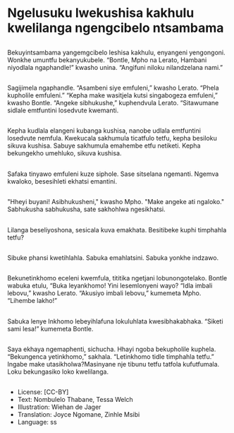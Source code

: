 # Ngelusuku lwekushisa kakhulu kwelilanga ngengcibelo ntsambama

##
Bekuyintsambama
yangemgcibelo leshisa kakhulu,
enyangeni yengongoni. Wonkhe
umuntfu bekanyukubele.
“Bontle, Mpho na Lerato,
Hambani niyodlala
ngaphandle!” kwasho unina.
“Angifuni niloku nilandzelana
nami.”

##
Sagijimela ngaphandle.
“Asambeni siye emfuleni,”
kwasho Lerato. “Phela kupholile
emfuleni.”
“Kepha make wasitjela kutsi
singabogeza emfuleni,” kwasho
Bontle.
“Angeke sibhukushe,”
kuphendvula Lerato.
“Sitawumane sidlale emtfuntini
losedvute kwemanti.

##
Kepha kudlala elangeni
kubanga kushisa, nanobe udlala
emtfuntini losedvute nemfula.
Kwekucala sakhumula ticatfulo
tetfu, kepha besiloku sikuva
kushisa. Sabuye sakhumula
emahembe etfu netiketi. Kepha
bekungekho umehluko, sikuva
kushisa.

##
Safaka tinyawo emfuleni kuze
siphole.
Sase sitselana ngemanti.
Ngemva kwaloko, besesihleti
ekhatsi emantini.

##
"Hheyi buyani! Asibhukusheni,"
kwasho Mpho. "Make angeke ati
ngaloko."
Sabhukusha sabhukusha, sate
sakhohlwa ngesikhatsi.

##
Lilanga beseliyoshona, sesicala
kuva emakhata. Besitibeke
kuphi timphahla tetfu?

##
Sibuke phansi kwetihlahla.
Sabuka emahlatsini.
Sabuka yonkhe indzawo.

##
Bekunetinkhomo eceleni
kwemfula, tititika ngetjani
lobunongotelako.
Bontle wabuka etulu, “Buka
leyankhomo! Yini lesemlonyeni
wayo?
“Idla imbali lebovu,” kwasho
Lerato. “Akusiyo imbali lebovu,”
kumemeta Mpho. “Lihembe
lakho!”

##
Sabuka lenye Inkhomo
lebeyihlafuna lokuluhlata
kwesibhakabhaka.
“Siketi sami lesa!” kumemeta
Bontle.

##
Saya ekhaya ngemaphenti,
sichucha. Hhayi ngoba
bekupholile kuphela.
“Bekungenca yetinkhomo,”
sakhala. “Letinkhomo tidle
timphahla tetfu.”
Ingabe make
utasikholwa?Masinyane nje
tibunu tetfu tatfola kufutfumala.
Loku bekungasiko loko
kwelilanga.

##
* License: [CC-BY]
* Text: Nombulelo Thabane, Tessa Welch
* Illustration: Wiehan de Jager
* Translation: Joyce Ngomane, Zinhle Msibi
* Language: ss
